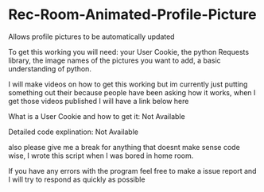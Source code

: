 # Rec-Room-Animated-Profile-Picture
Allows profile pictures to be automatically updated

To get this working you will need: your User Cookie, the python Requests library, the image names of the pictures you want to add, a basic understanding of python.

I will make videos on how to get this working but im currently just putting something out their because people have been asking how it works, when I get those videos published I will have a link below here

What is a User Cookie and how to get it: Not Available

Detailed code explination: Not Available

also please give me a break for anything that doesnt make sense code wise, I wrote this script when I was bored in home room.

If you have any errors with the program feel free to make a issue report and I will try to respond as quickly as possible
